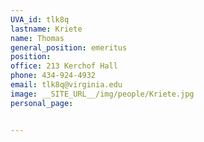 ```yaml
---
UVA_id: tlk8q
lastname: Kriete
name: Thomas
general_position: emeritus
position:
office: 213 Kerchof Hall
phone: 434-924-4932
email: tlk8q@virginia.edu
image: __SITE_URL__/img/people/Kriete.jpg
personal_page:


---
```

